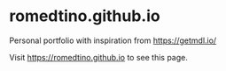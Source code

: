 # romedtino.github.io

Personal portfolio with inspiration from https://getmdl.io/

Visit https://romedtino.github.io to see this page.
